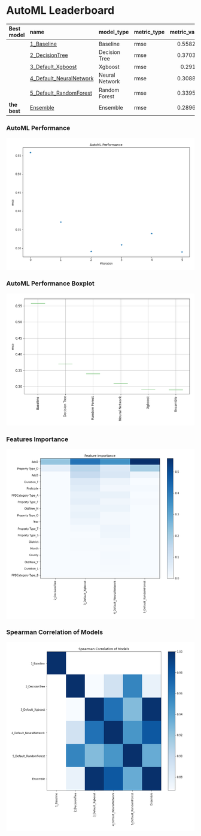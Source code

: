 # AutoML Leaderboard

| Best model   | name                                                         | model_type     | metric_type   |   metric_value |   train_time |
|:-------------|:-------------------------------------------------------------|:---------------|:--------------|---------------:|-------------:|
|              | [1_Baseline](1_Baseline/README.md)                           | Baseline       | rmse          |       0.558287 |         1.6  |
|              | [2_DecisionTree](2_DecisionTree/README.md)                   | Decision Tree  | rmse          |       0.370309 |         7.39 |
|              | [3_Default_Xgboost](3_Default_Xgboost/README.md)             | Xgboost        | rmse          |       0.29136  |        11.59 |
|              | [4_Default_NeuralNetwork](4_Default_NeuralNetwork/README.md) | Neural Network | rmse          |       0.308835 |         4.91 |
|              | [5_Default_RandomForest](5_Default_RandomForest/README.md)   | Random Forest  | rmse          |       0.339503 |         9.31 |
| **the best** | [Ensemble](Ensemble/README.md)                               | Ensemble       | rmse          |       0.289697 |         0.31 |

### AutoML Performance
![AutoML Performance](ldb_performance.png)

### AutoML Performance Boxplot
![AutoML Performance Boxplot](ldb_performance_boxplot.png)

### Features Importance
![features importance across models](features_heatmap.png)



### Spearman Correlation of Models
![models spearman correlation](correlation_heatmap.png)

